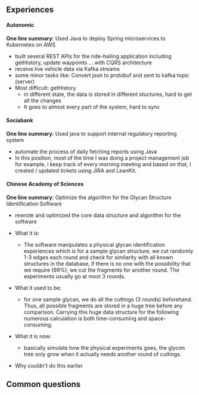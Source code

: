## Experiences

#### Autonomic

**One line summary**: Used Java to deploy Spring microservices to Kubernetes on AWS

- built several REST APIs for the ride-hailing application including getHistory, update waypoints ... with CQRS architecture
-  receive live vehicle data via Kafka streams
- some minor tasks like: Convert json to protobuf and sent to kafka topic (server)
- Most difficult: getHistory
  - in different state, the data is stored in different stuctures, hard to get all the changes 
  - It goes to almost every part of the system, hard to sync



#### Sociabank

**One line summary**: Used java to support internal regulatory reporting system

- automate the process of daily fetching reports using Java
- In this position, most of the time I was doing a project management job for example, i keep track of every morning meeting and based on that, I created / updated tickets using JIRA and LeanKit. 



#### Chinese Academy of Sciences

**One line summary**: Optimize the algorithm for the Glycan Structure Identification Software

- rewrote and optimized the core data structure and algorithm for the software

- What it is: 

  - The software manipulates a physical glycan identification experiences which is for a sample glycan structure, we cut randomly 1-3 edges each round and check for similarity with all known structures in the database, if there is no one with the possibility that we require (99%), we cut the fragments for another round. The experiments usually go at most 3 rounds.

- What it used to be: 

  - for one sample glycan,  we do all the cuttings (3 rounds) beforehand. Thus, all possible fragments are stored in a huge tree before any comparison. Carrying this huge data structure for the following numerous calculation is both time-consuming and space-consuming.

- What it is now:

  - basically simulate how the physical experiments goes, the glycon tree only grow when it actually needs another round of cuttings. 

- Why couldn't do this earlier




## Common questions

